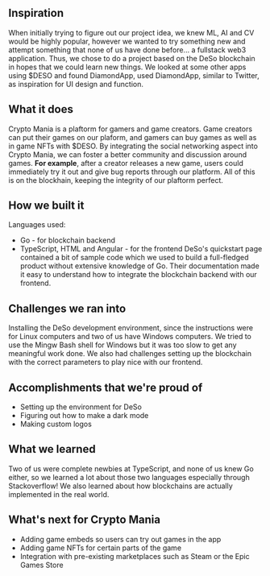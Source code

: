 ## Inspiration
When initially trying to figure out our project idea, we knew ML, AI and CV would be highly popular, however we wanted to try something new and attempt something that none of us have done before... a fullstack web3 application. Thus, we chose to do a project based on the DeSo blockchain in hopes that we could learn new things. We looked at some other apps using $DESO and found DiamondApp, used DiamondApp, similar to Twitter, as inspiration for UI design and function.
## What it does
Crypto Mania is a plaftorm for gamers and game creators. Game creators can put their games on our plaform, and gamers can buy games as well as in game NFTs with $DESO. By integrating the social networking aspect into Crypto Mania, we can foster a better community and discussion around games. **For example**, after a creator releases a new game, users could immediately try it out and give bug reports through our platform. All of this is on the blockhain, keeping the integrity of our plaftorm perfect. 
## How we built it
Languages used:
- Go - for blockchain backend
- TypeScript, HTML and Angular - for the frontend
DeSo's quickstart page contained a bit of sample code which we used to build a full-fledged product without extensive knowledge of Go. Their documentation made it easy to understand how to integrate the blockchain backend with our frontend. 
## Challenges we ran into
Installing the DeSo development environment, since the instructions were for Linux computers and two of us have Windows computers. We tried to use the Mingw Bash shell for Windows but it was too slow to get any meaningful work done. We also had challenges setting up the blockchain with the correct parameters to play nice with our frontend. 
## Accomplishments that we're proud of
* Setting up the environment for DeSo
* Figuring out how to make a dark mode
* Making custom logos
## What we learned
Two of us were complete newbies at TypeScript, and none of us knew Go either, so we learned a lot about those two languages especially through Stackoverflow! We also learned about how blockchains are actually implemented in the real world. 
## What's next for Crypto Mania
* Adding game embeds so users can try out games in the app
* Adding game NFTs for certain parts of the game
* Integration with pre-existing marketplaces such as Steam or the Epic Games Store
